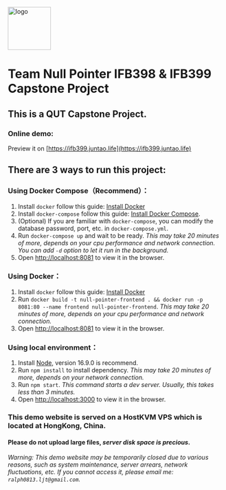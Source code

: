 <p>
    <img alt="logo" src="https://minio.juntao.life/ifb399/test/np_full.png" style="height: 100px;">
</p>

# Team Null Pointer IFB398 & IFB399 Capstone Project

## This is a QUT Capstone Project.

### Online demo:

Preview it on [https://ifb399.juntao.life](https://ifb399.juntao.life)

## There are 3 ways to run this project:

### Using Docker Compose（Recommend）：
1. Install `docker` follow this guide: [Install Docker](https://docs.docker.com/engine/install/)  
2. Install `docker-compose` follow this guide: [Install Docker Compose](https://docs.docker.com/compose/install/).
3. (Optional) If you are familiar with `docker-compose`, you can modify the database password, port, etc.
   in `docker-compose.yml`.
4. Run `docker-compose up` and wait to be ready. _This may take 20 minutes of more, depends on your cpu performance and
   network connection. You can add `-d` option to let it run in the background._
5. Open [http://localhost:8081](http://localhost) to view it in the browser.

### Using Docker：
1. Install `docker` follow this guide: [Install Docker](https://docs.docker.com/engine/install/)
2. Run `docker build -t null-pointer-frontend . && docker run -p 8081:80 --name frontend null-pointer-frontend`. _This
   may take 20 minutes of more, depends on your cpu performance and network connection._
3. Open [http://localhost:8081](http://localhost) to view it in the browser.

### Using local environment：
1. Install [Node](https://nodejs.org/en/download/), version 16.9.0 is recommend.
2. Run `npm install` to install dependency. _This may take 20 minutes of more, depends on your network connection._
3. Run `npm start`. _This command starts a dev server. Usually, this takes less than 3 minutes._
4. Open [http://localhost:3000](http://localhost:3000) to view it in the browser.

### This demo website is served on a HostKVM VPS which is located at **HongKong, China**.

#### Please do not upload large files, _server disk space is precious_.

_Warning: This demo website may be temporarily closed due to various reasons, such as system maintenance, server
arrears, network fluctuations, etc. If you cannot access it, please email me: `ralph0813.ljt@gmail.com`._
